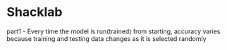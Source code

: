 # Shacklab

part1 - Every time the model is run(trained) from starting, accuracy varies because training and testing data changes as it is selected randomly
